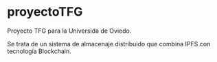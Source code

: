 # proyectoTFG
Proyecto TFG para la Universida de Oviedo. 

Se trata de un sistema de almacenaje distribuido que combina IPFS con tecnología Blockchain. 
